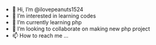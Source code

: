 - 👋 Hi, I’m @ilovepeanuts1524
- 👀 I’m interested in learning codes
- 🌱 I’m currently learning php
- 💞️ I’m looking to collaborate on making new php project
- 📫 How to reach me ...

<!---
ilovepeanuts1524/ilovepeanuts1524 is a ✨ special ✨ repository because its `README.md` (this file) appears on your GitHub profile.
You can click the Preview link to take a look at your changes.
--->
